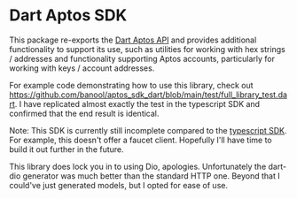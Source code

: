 # Dart Aptos SDK

This package re-exports the [Dart Aptos API](https://github.com/banool/aptos_api_dart) and provides additional functionality to support its use, such as utilities for working with hex strings / addresses and functionality supporting Aptos accounts, particularly for working with keys / account addresses.

For example code demonstrating how to use this library, check out https://github.com/banool/aptos_sdk_dart/blob/main/test/full_library_test.dart. I have replicated almost exactly the test in the typescript SDK and confirmed that the end result is identical.

Note: This SDK is currently still incomplete compared to the [typescript SDK](https://github.com/aptos-labs/aptos-core/blob/main/ecosystem/typescript/sdk). For example, this doesn't offer a faucet client. Hopefully I'll have time to build it out further in the future.

This library does lock you in to using Dio, apologies. Unfortunately the dart-dio generator was much better than the standard HTTP one. Beyond that I could've just generated models, but I opted for ease of use.
 
